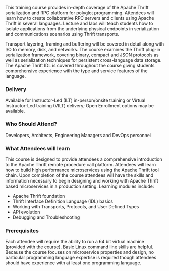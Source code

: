 <!-- Apache Thrift Programming -->

This training course provides in-depth coverage of the Apache Thrift serialization and RPC platform for polyglot programming. Attendees will learn how to create collaborative RPC servers and clients using Apache Thrift in several languages. Lecture and labs will teach students how to isolate applications from the underlying physical endpoints in serialization and communications scenarios using Thrift transports.

Transport layering, framing and buffering will be covered in detail along with I/O to memory, disk, and networks. The course examines the Thrift plug-in serialization framework, covering binary, compact and JSON protocols as well as serialization techniques for persistent cross-language data storage. The Apache Thrift IDL is covered throughout the course giving students comprehensive experience with the type and service features of the language.


### Delivery

Available for Instructor-Led (ILT) in-person/onsite training or Virtual Instructor-Led training (VILT) delivery; Open Enrollment options may be available.


### Who Should Attend?

Developers, Architects, Engineering Managers and DevOps personnel


### What Attendees will learn

This course is designed to provide attendees a comprehensive introduction to the Apache Thrift remote procedure call platform. Attendees will learn how to build high performance microservices using the Apache Thrift tool chain. Upon completion of the course attendees will have the skills and information necessary to begin designing and working with Apache Thrift based microservices in a production setting. Learning modules include:

- Apache Thrift foundation
- Thrift Interface Definition Language (IDL) basics
- Working with Transports, Protocols, and User Defined Types
- API evolution
- Debugging and Troubleshooting


### Prerequisites

Each attendee will require the ability to run a 64 bit virtual machine (provided with the course). Basic Linux command
line skills are helpful. Because the course focuses on microservice properties and design, no particular programming language expertise is required though attendees should have experience with at least one programming language.
